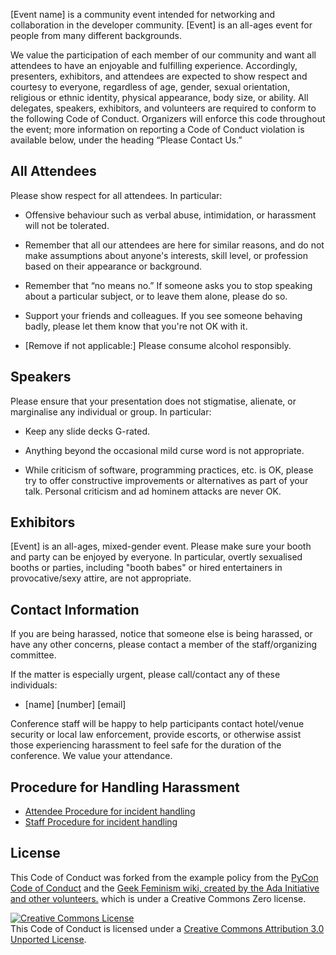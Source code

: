 [Event name] is a community event intended for networking and collaboration in the developer community. [Event] is an all-ages event for people from many different backgrounds.

We value the participation of each member of our community and want all attendees to have an enjoyable and fulfilling experience. Accordingly, presenters, exhibitors, and attendees are expected to show respect and courtesy to everyone, regardless of age, gender, sexual orientation, religious or ethnic identity, physical appearance, body size, or ability.
All delegates, speakers, exhibitors, and volunteers are required to conform to the following Code of Conduct. Organizers will enforce this code throughout the event; more information on reporting a Code of Conduct violation is available below, under the heading “Please Contact Us.”

All Attendees
---------------

Please show respect for all attendees. In particular:

* Offensive behaviour such as verbal abuse, intimidation, or harassment will not be tolerated.

* Remember that all our attendees are here for similar reasons, and do not make assumptions about anyone's interests, skill level, or profession based on their appearance or background.

* Remember that “no means no.” If someone asks you to stop speaking about a particular subject, or to leave them alone, please do so.

* Support your friends and colleagues. If you see someone behaving badly, please let them know that you're not OK with it.

* [Remove if not applicable:] Please consume alcohol responsibly.
    
Speakers
---------

Please ensure that your presentation does not stigmatise, alienate, or marginalise any individual or group. In particular:

* Keep any slide decks G-rated.

*  Anything beyond the occasional mild curse word is not appropriate.

*  While criticism of software, programming practices, etc. is OK, please try to offer constructive improvements or alternatives as part of your talk.
    Personal criticism and ad hominem attacks are never OK.
    
Exhibitors
------------

[Event] is an all-ages, mixed-gender event. Please make sure your booth and party can be enjoyed by everyone. In particular, overtly sexualised booths or parties, including "booth babes" or hired entertainers in provocative/sexy attire, are not appropriate.


Contact Information
-------------------

If you are being harassed, notice that someone else is being harassed, or have any other concerns, please contact a member of the staff/organizing committee.

If the matter is especially urgent, please call/contact any of these individuals:

- [name] [number] [email]

Conference staff will be happy to help participants contact hotel/venue security or local law enforcement, provide escorts, or otherwise assist those experiencing harassment to feel safe for the duration of the conference. We value your attendance.

Procedure for Handling Harassment
------------------------------------------
- [Attendee Procedure for incident handling](harassment-incidents/)
- [Staff Procedure for incident handling](harassment-incidents-staff/)

License
-------

This Code of Conduct was forked from the example policy from the [PyCon Code of Conduct](https://us.pycon.org/2013/about/code-of-conduct/) and the [Geek Feminism wiki, created by the Ada Initiative and other volunteers.](http://geekfeminism.wikia.com/wiki/Conference_anti-harassment/Policy) which is under a Creative Commons Zero license. 

<a rel="license" href="http://creativecommons.org/licenses/by/3.0/"><img alt="Creative Commons License" style="border-width:0" src="http://i.creativecommons.org/l/by/3.0/88x31.png" /></a><br />This Code of Conduct is licensed under a <a rel="license" href="http://creativecommons.org/licenses/by/3.0/">Creative Commons Attribution 3.0 Unported License</a>.
